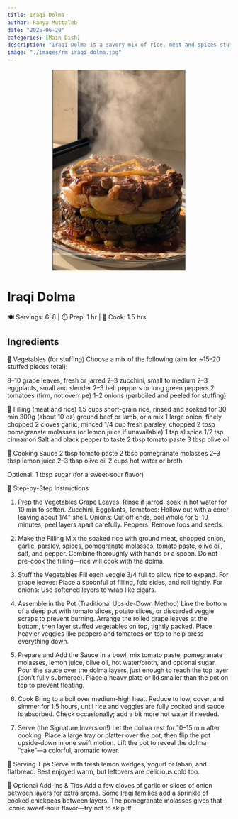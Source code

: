 ```yaml
---
title: Iraqi Dolma
author: Ranya Muttaleb
date: "2025-06-20"
categories: [Main Dish]
description: "Iraqi Dolma is a savory mix of rice, meat and spices stuffed into vegtables like grape leaves, eggplant and peppers, then simmered in a tangy tomate-pomegrante sauce and served flipped like a cake."
image: "./images/rm_iraqi_dolma.jpg"
---
```


<p align="center">
  <img src="./images/rm_iraqi_dolma.jpg" alt="Iraqi Dolma" width="300"/>
</p>

# Iraqi Dolma
🍽 Servings: 6–8 | ⏱ Prep: 1 hr | 🍲 Cook: 1.5 hrs

## Ingredients

🍅 Vegetables (for stuffing)
Choose a mix of the following (aim for ~15–20 stuffed pieces total):

8–10 grape leaves, fresh or jarred
2–3 zucchini, small to medium
2–3 eggplants, small and slender
2–3 bell peppers or long green peppers
2 tomatoes (firm, not overripe)
1–2 onions (parboiled and peeled for stuffing)

🍖 Filling (meat and rice)
1.5 cups short-grain rice, rinsed and soaked for 30 min
300g (about 10 oz) ground beef or lamb, or a mix
1 large onion, finely chopped
2 cloves garlic, minced
1/4 cup fresh parsley, chopped
2 tbsp pomegranate molasses (or lemon juice if unavailable)
1 tsp allspice
1/2 tsp cinnamon
Salt and black pepper to taste
2 tbsp tomato paste
3 tbsp olive oil

🍅 Cooking Sauce
2 tbsp tomato paste
2 tbsp pomegranate molasses
2–3 tbsp lemon juice
2–3 tbsp olive oil
2 cups hot water or broth

Optional: 1 tbsp sugar (for a sweet-sour flavor)

🔪 Step-by-Step Instructions

1. Prep the Vegetables
Grape Leaves: Rinse if jarred, soak in hot water for 10 min to soften.
Zucchini, Eggplants, Tomatoes: Hollow out with a corer, leaving about 1/4" shell.
Onions: Cut off ends, boil whole for 5–10 minutes, peel layers apart carefully.
Peppers: Remove tops and seeds.

2. Make the Filling
Mix the soaked rice with ground meat, chopped onion, garlic, parsley, spices, pomegranate molasses, tomato paste, olive oil, salt, and pepper.
Combine thoroughly with hands or a spoon. Do not pre-cook the filling—rice will cook with the dolma.

3. Stuff the Vegetables
Fill each veggie 3/4 full to allow rice to expand.
For grape leaves: Place a spoonful of filling, fold sides, and roll tightly.
For onions: Use softened layers to wrap like cigars.

4. Assemble in the Pot (Traditional Upside-Down Method)
Line the bottom of a deep pot with tomato slices, potato slices, or discarded veggie scraps to prevent burning.
Arrange the rolled grape leaves at the bottom, then layer stuffed vegetables on top, tightly packed.
Place heavier veggies like peppers and tomatoes on top to help press everything down.

5. Prepare and Add the Sauce
In a bowl, mix tomato paste, pomegranate molasses, lemon juice, olive oil, hot water/broth, and optional sugar.
Pour the sauce over the dolma layers, just enough to reach the top layer (don’t fully submerge).
Place a heavy plate or lid smaller than the pot on top to prevent floating.

6. Cook
Bring to a boil over medium-high heat.
Reduce to low, cover, and simmer for 1.5 hours, until rice and veggies are fully cooked and sauce is absorbed.
Check occasionally; add a bit more hot water if needed.

7. Serve (the Signature Inversion!)
Let the dolma rest for 10–15 min after cooking.
Place a large tray or platter over the pot, then flip the pot upside-down in one swift motion.
Lift the pot to reveal the dolma “cake”—a colorful, aromatic tower.

🍋 Serving Tips
Serve with fresh lemon wedges, yogurt or laban, and flatbread.
Best enjoyed warm, but leftovers are delicious cold too.

📝 Optional Add-ins & Tips
Add a few cloves of garlic or slices of onion between layers for extra aroma.
Some Iraqi families add a sprinkle of cooked chickpeas between layers.
The pomegranate molasses gives that iconic sweet-sour flavor—try not to skip it!


